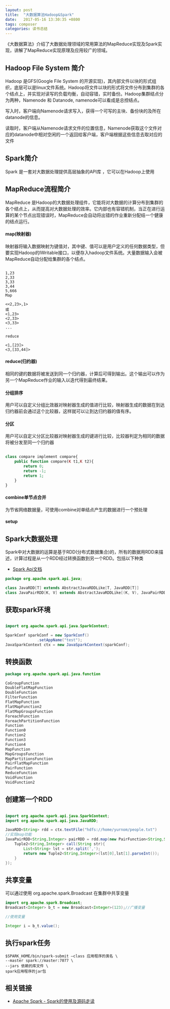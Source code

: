 ```yaml
---
layout: post
title:  "大数据算法Hadoop&Spark"
date:   2017-05-16 13:30:35 +0800
tags: composer
categories: 读书总结
---
```

《大数据算法》介绍了大数据处理领域的常用算法的MapReduce实现及Spark实现，讲解了MapReduce实现原理及应用较广的领域。
<!--break-->

## Hadoop File System 简介

Hadoop 是GFS(Google File System 的开源实现)，其内部文件以块的形式组织，底层可以是linux文件系统。Hadoop将文件以块的形式将文件分布到集群的各个结点上，并实现对读写的负载均衡，自动容错，实时备份。Hadoop集群结点分为两种，Namenode 和 Datanode, namenode可以看成是总控结点。

写入时，客户端向Namenode请求写入，获得一个可写的主块、备份块的及所在datanode的信息。

读取时，客户端从Namenode请求文件的位置信息，Namenode获取这个文件对应的datanode中相对空闲的一个返回给客户端，客户端根据这些信息去取对应的文件

## Spark简介

Spark 是一套对大数据处理提供高层抽象的API库 ，它可以在Hadoop上使用

## MapReduce流程简介

MapReduce 是Hadoop的大数据处理组件，它能将对大数据的计算分布到集群的各个结点上，从而提高对大数据处理的效率。它内部也有容错机制，当正在进行运算的某个节点出现错误时，MapReduce会自动将出错的作业重新分配结一个健康的结点运行。

#### map(映射器)

映射器将输入数据映射为键值对，其中键、值可以是用户定义的任何数据类型，但要实现Hadoop的IWritable接口，以便存入hadoop文件系统。大量数据输入会被MapReduce自动分配给集群的各个结点。

~~~shell

1,23
2,33
3,33
3,44
5,666
Map 

<<2,23>,1>
或
<1,23>
<2,33>
<3,33>
...

reduce

<1,[23]>
<3,[33,44]>

~~~

#### reduce(归约器)

相同的键的数据将被发送到同一个归约器，计算后可得到输出。这个输出可以作为另一个MapReduce作业的输入以迭代得到最终结果。

#### 分组排序

用户可以自定义分组比效器对映射器生成的值进行比较，映射器生成的数据在到达归约器前会通过这个比较器，这样就可以让到达归约器的值有序。

#### 分区

用户可以自定义分区比较器对映射器生成的键进行比较，比较器判定为相同的数据将被分发至同一个归约器

~~~php
	
class compare implement compare{
	public function compare(K t1,K t2){
		return 0;
		return -1;
		return 1;
	}
}
~~~

#### combine单节点合并

为节省网络数据量，可使用combine对单结点产生的数据进行一个预处理


#### setup

## Spark大数据处理

Spark中对大数据的运算是基于RDD(分布式数据集合)的，所有的数据用RDD来描述，计算过程是从一个RDD经过转换函数到另一个RDD。包括以下种类

* [Spark Api文档](http://spark.apache.org/docs/latest/api/java/index.html)

~~~java
package org.apache.spark.api.java;

class JavaRDD[T] extends AbstractJavaRDDLike[T, JavaRDD[T]]
class JavaPairRDD[K, V] extends AbstractJavaRDDLike[(K, V), JavaPairRDD[K, V]]

~~~

## 获取spark环境

~~~java

import org.apache.spark.api.java.SparkContext;	

SparkConf sparkConf = new SparkConf()
              .setAppName("test");
JavaSparkContext ctx = new JavaSparkContext(sparkConf);

~~~

## 转换函数

~~~java
package org.apache.spark.api.java.function

CoGroupFunction
DoubleFlatMapFunction
DoubleFunction
FilterFunction
FlatMapFunction
FlatMapFunction2
FlatMapGroupsFunction
ForeachFunction
ForeachPartitionFunction
Function
Function0
Function2
Function3
Function4
MapFunction
MapGroupsFunction
MapPartitionsFunction
PairFlatMapFunction
PairFunction
ReduceFunction
VoidFunction
VoidFunction2

~~~


## 创建第一个RDD

~~~java

import org.apache.spark.api.java.SparkContext;	
import org.apache.spark.api.java.JavaRDD;

JavaRDD<String> rdd = ctx.textFile("hdfs://home/yurnom/people.txt")
//实现map功能
JavaPairRDD<String,Integer> pairRDD = rdd.map(new PairFunction<String,String,Integer>{
	Tuple2<String,Integer> call(String str){
		List<String> lst = str.split(',');
		return new Tuple2<String,Integer>(lst[0],lst[1].parseInt());
	}		
});

~~~


## 共享变量

可以通过使用 org.apache.spark.Broadcast 在集群中共享变量

~~~java
import org.apache.spark.Broadcast;
Broadcast<Integer> b_t = new Broadcast<Integer>(123);//广播变量

//使用变量

Integer i = b_t.value();
~~~

## 执行spark任务

~~~shell
$SPARK_HOME/bin/spark-submit –class 应用程序的类名 \
--master spark://master:7077 \
--jars 依赖的库文件 \
spark应用程序的jar包

~~~

## 相关链接

* [Apache Spark - Spark的使用及源码走读](http://www.cnblogs.com/hseagle/category/569175.html)
